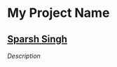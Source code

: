 My Project Name
===============
**[Sparsh Singh](https://github.com/sparshs51)**
-----------------------------------------------

*Description*
